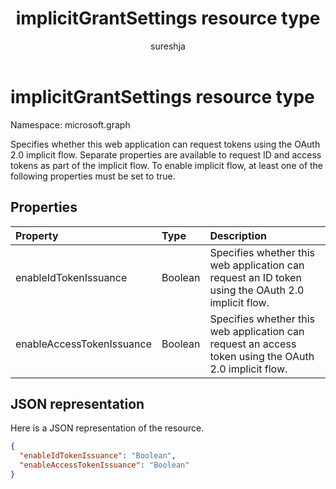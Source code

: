 ﻿---
title: "implicitGrantSettings resource type"
description: "Specifies whether this web application can request tokens using the OAuth 2.0 implicit flow. Separate properties are available to request ID and access tokens as part of the implicit flow. To enable implicit flow, at least one of the following properties must be set to true."
localization_priority: Normal
doc_type: resourcePageType
ms.prod: "microsoft-identity-platform"
author: "sureshja"
---

# implicitGrantSettings resource type

Namespace: microsoft.graph

Specifies whether this web application can request tokens using the OAuth 2.0 implicit flow. Separate properties are available to request ID and access tokens as part of the implicit flow. To enable implicit flow, at least one of the following properties must be set to true.

## Properties

| Property                  | Type    | Description                                                                                           |
| :------------------------ | :------ | :---------------------------------------------------------------------------------------------------- |
| enableIdTokenIssuance     | Boolean | Specifies whether this web application can request an ID token using the OAuth 2.0 implicit flow.     |
| enableAccessTokenIssuance | Boolean | Specifies whether this web application can request an access token using the OAuth 2.0 implicit flow. |

## JSON representation

Here is a JSON representation of the resource.

<!-- {
  "blockType": "resource",
  "keyProperty": "id",
  "@odata.type": "microsoft.graph.implicitGrantSettings"
}-->

```json
{
  "enableIdTokenIssuance": "Boolean",
  "enableAccessTokenIssuance": "Boolean"
}

```
